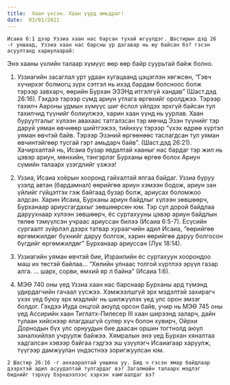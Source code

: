 ```yaml
---
title:  Хаан үхсэн. Хаан үүрд амьдраг!
date:  03/01/2021
---
```


`Исаиа 6:1 дээр Уззиа хаан нас барсан тухай өгүүлдэг. Шастирын дэд 26 -г уншаад, Уззиа хаан нас барсны үр дагавар нь юу байсан бэ? гэсэн асуултанд хариулаарай:`

Энэ хааны үхлийн талаар хүмүүс өөр өөр байр суурьтай байж болно.

1. Уззиагийн засаглал урт удаан хугацаанд цэцэглэн хөгжсөн, “Гэвч хүчирхэг болмогц зүрх сэтгэл нь ихэд бардам болсноос болж тэрээр завхарч, өөрийн Бурхан ЭЗЭНд итгэлгүй хандав” (Шаст.дэд 26:16). Гэхдээ тэрээр сүмд ариун утлага өргөхийг оролджээ. Тэрээр тахилч Аароны удмын хүмүүс шиг ёслол үйлдэх эрхгүй байсан тул тахилчид түүнийг болиулжээ, харин хаан үүнд нь уурлав. Хаан буруутгалыг хүлээн авахаас татгалзсан тэр мөчид Эзэн түүнийг тэр даруй уяман өвчнөөр шийтгэжээ, тийнхүү тэрээр “үхэх өдрөө хүртэл уяман өвчтэй байв. Тэрээр Эзэний өргөөнөөс таслагдсан тул уяман өвчинтэйгөөр тусгай гэрт амьдарч байв”. (Шаст.дэд 26:21). Хачирхалтай нь, Исаиа бузар явдалтай хааныг нас бардаг тэр жил нь цэвэр ариун, мөнхийн, тэнгэрлэг Бурханы өргөө болох Ариун сүмийн талаарх үзэгдлийг үзжээ!

2. Уззиа, Исаиа хоёрын хооронд гайхалтай ялгаа байдаг. Уззиа буруу үзэлд автан (бардамнал) өөрийгөө ариун хэмээн бодож, ариун зан үйлийг гүйцэтгэх гэж байгаад бузар болж, ариусах боломжоо алдсан. Харин Исаиа, Бурханы ариун байдлыг хүлээн зөвшөөрч, Бурханаар ариусгагдахыг зөвшөөрсөн юм. Тэр сул дорой байдлаа даруухнаар хүлээн зөвшөөрч, ёс суртахууны цэвэр ариун байдлын төлөө тэмүүлсэн учраас ариуссан билээ (Исаиа 6:5-7). Есүсийн сургаалт зүйрлэл дээрх татвар хураагчийн адил Исаиа, “өөрийгөө өргөмжилдөг бүхнийг даруу болгож, харин өөрийгөө даруу болгосон бүгдийг өргөмжилдөг” Бурханаар ариуссан (Лук 18:14).

3. Уззиагийн уяман өвчтэй бие, Израилийн ёс суртахуун хоорондоо маш их төстэй байлаа... “Хөлийн улнаас толгой хүртлээ эрүүл газар алга. ... шарх, сорви, өмхий яр л байна” (Исаиа 1:6).

4. МЭӨ 740 оны үед Уззиа хаан нас барснаар Бурханы ард түмэнд удирдагчийн гачаал үүсжээ. Хэмжээлшгүй эрх мэдэлтэй захирагч үхэх үед буюу эрх мэдлийг нь шилжүүлэх үед улс орон эмзэг болдог. Гэхдээ Иуда онцгой аюулд орсон байв, учир нь МЭӨ 745 оны үед Ассирийн хаан Тиглатх-Пилесер III хаан ширээнд заларч, дайн тулаан хийснээр ялагдашгүй супер хүч болон хувирч, Ойрхи Дорнодын бүх улс орнуудын бие даасан оршин тогтнолд аюул заналхийлэл учруулж байжээ. Хямралын энэ үед Бурхан хяналтаа хадгалсан хэвээр байгаа гэдгээ эш үзүүлэгч Исаиагаар харуулж, түүгээр дамжуулан үндэстнээ зоригжуулсан юм.

`2 Шастир 26:16 -г анхааралтай уншина уу. Бид ч гэсэн ямар байдлаар дээрхтэй адил асуудалтай тулгардаг вэ? Загалмайн талаарх мэдлэг биднийг тэрхүү бэрхшээлээс хэрхэн хамгаалдаг вэ?`